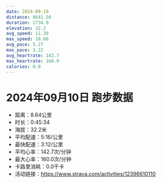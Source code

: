 ```yaml
---
date: 2024-09-10
distance: 8641.50
duration: 2734.0
elevation: 32.2
avg_speed: 11.38
max_speed: 18.66
avg_pace: 5.27
max_pace: 3.22
avg_heartrate: 142.7
max_heartrate: 160.0
calories: 0.0
---
```


# 2024年09月10日 跑步数据

- 距离：8.64公里
- 时长：0:45:34
- 海拔：32.2米
- 平均配速：5:16/公里
- 最快配速：3:12/公里
- 平均心率：142.7次/分钟
- 最大心率：160.0次/分钟
- 卡路里消耗：0.0千卡
- 活动链接：https://www.strava.com/activities/12396610110
